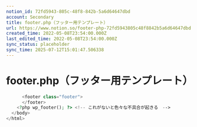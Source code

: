 ```yaml
---
notion_id: 72fd5943-805c-48f8-842b-5a6d64647dbd
account: Secondary
title: footer.php（フッター用テンプレート）
url: https://www.notion.so/footer-php-72fd5943805c48f8842b5a6d64647dbd
created_time: 2022-05-08T23:54:00.000Z
last_edited_time: 2022-05-08T23:54:00.000Z
sync_status: placeholder
sync_time: 2025-07-12T15:01:47.506338
---
```

# footer.php（フッター用テンプレート）

```php
      <footer class="footer">
      </footer>
    <?php wp_footer(); ?> <!-- これがないと色々な不具合が起きる　-->
  </body>
</html>
```
